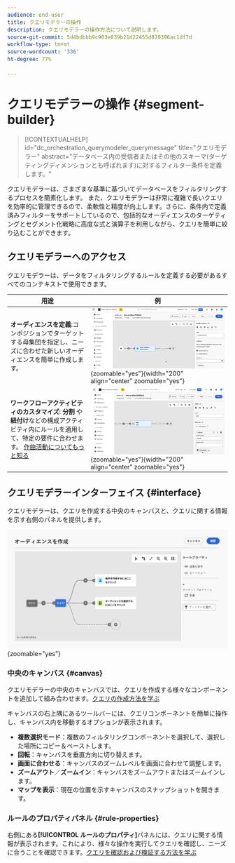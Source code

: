 ```yaml
---
audience: end-user
title: クエリモデラーの操作
description: クエリモデラーの操作方法について説明します。
source-git-commit: 5d4bdbbb9c903e839b21d22455d870396ac1df7d
workflow-type: tm+mt
source-wordcount: '336'
ht-degree: 77%

---
```


# クエリモデラーの操作 {#segment-builder}

>[!CONTEXTUALHELP]
>id="dc_orchestration_querymodeler_querymessage"
>title="クエリモデラー"
>abstract="データベース内の受信者またはその他のスキーマ(ターゲティングディメンションとも呼ばれます)に対するフィルター条件を定義します。"

クエリモデラーは、さまざまな基準に基づいてデータベースをフィルタリングするプロセスを簡素化します。 また、クエリモデラーは非常に複雑で長いクエリを効率的に管理できるので、柔軟性と精度が向上します。さらに、条件内で定義済みフィルターをサポートしているので、包括的なオーディエンスのターゲティングとセグメント化戦略に高度な式と演算子を利用しながら、クエリを簡単に絞り込むことができます。

## クエリモデラーへのアクセス

クエリモデラーは、データをフィルタリングするルールを定義する必要があるすべてのコンテキストで使用できます。

| 用途 | 例 |
|  ---  |  ---  |
| **オーディエンスを定義**:コンポジションでターゲットする母集団を指定し、ニーズに合わせた新しいオーディエンスを簡単に作成します。 | ![](assets/access-audience.png){zoomable="yes"}{width="200" align="center" zoomable="yes"} |
| **ワークフローアクティビティのカスタマイズ**: **分割** や **紐付け**&#x200B;などの構成アクティビティ内にルールを適用して、特定の要件に合わせます。 [作曲活動についてもっと知る](../compositions/activities/about-activities.md) | ![](assets/access-composition.png){zoomable="yes"}{width="200" align="center" zoomable="yes"} |

## クエリモデラーインターフェイス {#interface}

クエリモデラーは、クエリを作成する中央のキャンバスと、クエリに関する情報を示す右側のパネルを提供します。

![](assets/query-interface.png){zoomable="yes"}

### 中央のキャンバス {#canvas}

クエリモデラーの中央のキャンバスでは、クエリを作成する様々なコンポーネントを追加して組み合わせます。[クエリの作成方法を学ぶ](build-query.md)

キャンバスの右上隅にあるツールバーには、クエリコンポーネントを簡単に操作し、キャンバス内を移動するオプションが表示されます。

* **複数選択モード**：複数のフィルタリングコンポーネントを選択して、選択した場所にコピー＆ペーストします。
* **回転**：キャンバスを垂直方向に切り替えます。
* **画面に合わせる**：キャンバスのズームレベルを画面に合わせて調整します。
* **ズームアウト**／**ズームイン**：キャンバスをズームアウトまたはズームインします。
* **マップを表示**：現在の位置を示すキャンバスのスナップショットを開きます。

### ルールのプロパティパネル {#rule-properties}

右側にある&#x200B;**[!UICONTROL ルールのプロパティ]**&#x200B;パネルには、クエリに関する情報が表示されます。これにより、様々な操作を実行してクエリを確認し、ニーズに合うことを確認できます。[クエリを確認および検証する方法を学ぶ](build-query.md#check-and-validate-your-query)
